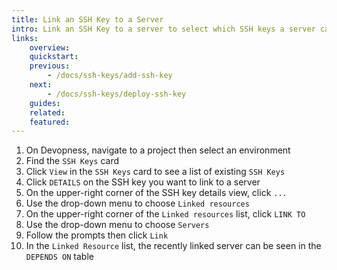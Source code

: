 ```yaml
---
title: Link an SSH Key to a Server
intro: Link an SSH Key to a server to select which SSH keys a server can have deployed.
links:
    overview:
    quickstart:
    previous:
        - /docs/ssh-keys/add-ssh-key
    next:
        - /docs/ssh-keys/deploy-ssh-key
    guides:
    related:
    featured:
---
```


1. On Devopness, navigate to a project then select an environment
1. Find the `SSH Keys` card
1. Click `View` in the `SSH Keys` card to see a list of existing `SSH Keys`
1. Click `DETAILS` on the SSH key you want to link to a server
1. On the upper-right corner of the SSH key details view, click `...`
1. Use the drop-down menu to choose `Linked resources`
1. On the upper-right corner of the `Linked resources` list, click `LINK TO`
1. Use the drop-down menu to choose `Servers`
1. Follow the prompts then click `Link`
1. In the `Linked Resource` list, the recently linked server can be seen in the `DEPENDS ON` table
